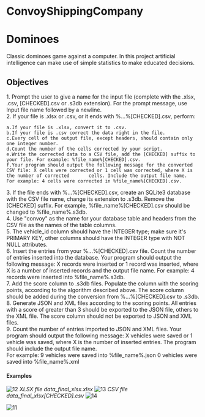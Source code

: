 # ConvoyShippingCompany
# Dominoes
Classic dominoes game against a computer.
In this project artificial intelligence can make use of simple statistics to make educated decisions. 

<h2>Objectives</h2>

<div style=”margin-left:20px;”>1. Prompt the user to give a name for the input file (complete with the .xlsx, .csv, [CHECKED].csv or .s3db extension). For the prompt message, use Input file name followed by a newline.</div>  



<div style=”margin-left:20px;”>2. If your file is .xlsx or .csv, or it ends with %...%[CHECKED].csv, perform:</div>

    a.If your file is .xlsx, convert it to .csv.
    b.If your file is .csv correct the data right in the file.
    c.Every cell of the output file, except headers, should contain only one integer number.
    d.Count the number of the cells corrected by your script.
    e.Write the corrected data to a CSV file, add the [CHECKED] suffix to your file. For example: %file_name%[CHECKED].csv.
    f.Your program should output the following message for the converted CSV file: X cells were corrected or 1 cell was corrected, where X is the number of corrected       cells. Include the output file name.
    For example: 4 cells were corrected in %file_name%[CHECKED].csv.


<div style=”margin-left:20px;”>3. If the file ends with %...%[CHECKED].csv, create an SQLite3 database with the CSV file name, change its extension to .s3db. Remove the [CHECKED] suffix. For example, %file_name%[CHECKED].csv should be changed to %file_name%.s3db.</div>


<div style=”margin-left:20px;”>4. Use "convoy" as the name for your database table and headers from the CSV file as the names of the table columns.</div>

<div style=”margin-left:20px;”>5. The vehicle_id column should have the INTEGER type; make sure it's PRIMARY KEY, other columns should have the INTEGER type with NOT NULL attributes.</div>

<div style=”margin-left:20px;”>6. Insert the entries from your %...%[CHECKED].csv file. Count the number of entries inserted into the database.
    Your program should output the following message: X records were inserted or 1 record was inserted, where X is a number of inserted records and the output file         name. For example: 4 records were inserted into %file_name%.s3db.</div>
    
<div style=”margin-left:20px;”>7. Add the score column to .s3db files. Populate the column with the scoring points, according to the algorithm described above. The score column should be added during the conversion from %...%[CHECKED].csv to .s3db.</div>

<div style=”margin-left:20px;”>8. Generate JSON and XML files according to the scoring points. All entries with a score of greater than 3 should be exported to the JSON file, others to the XML file. The score column should not be exported to JSON and XML files.</div>

<div style=”margin-left:20px;”>9. Count the number of entries imported to JSON and XML files.
    Your program should output the following message: X vehicles were saved or 1 vehicle was saved, where X is the number of inserted entries. The program should           include the output file name.</div> For example: 9 vehicles were saved into %file_name%.json
                                               0 vehicles were saved into %file_name%.xml</div>

<h4>Examples</h4>

![12](https://user-images.githubusercontent.com/93375843/188937873-cf09cac7-650d-4e71-a557-f3cb321b6b2c.jpg)
<em>XLSX file data_final_xlsx.xlsx</em>
![13](https://user-images.githubusercontent.com/93375843/188938280-a9c90016-6a03-465d-b4fc-f074e69bac10.jpg)
<em>CSV file data_final_xlsx[CHECKED].csv</em>
![14](https://user-images.githubusercontent.com/93375843/188938822-9d6457fc-68e1-42da-a41f-f2f52a456b09.jpg)


![11](https://user-images.githubusercontent.com/93375843/188937637-2f17c58a-4d21-452d-9304-7e62483e9c61.jpg)




